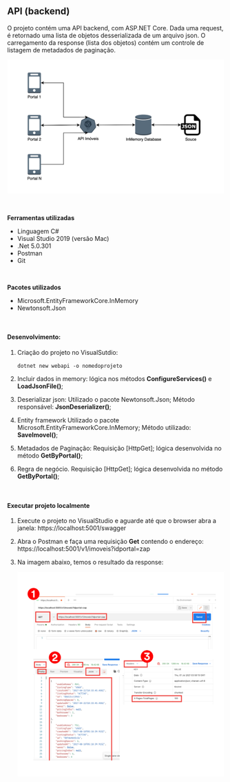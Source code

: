 ## API (backend)

O projeto contém uma API backend, com ASP.NET Core.
Dada uma request, é retornado uma lista de objetos desserializada de um arquivo json. O carregamento da response (lista dos objetos) contém um controle de listagem de metadados de paginação.

![arquitetura](imagens/arquitetura.png?raw=true "")

<br>

**Ferramentas utilizadas**

* Linguagem C#
* Visual Studio 2019 (versão Mac)
* .Net 5.0.301
* Postman
* Git
<br>

**Pacotes utilizados**

* Microsoft.EntityFrameworkCore.InMemory
* Newtonsoft.Json
<br>

#### Desenvolvimento:
1. Criação do projeto no VisualSutdio:
	```shell
	dotnet new webapi -o nomedoprojeto
	```

2. Incluir dados in memory:
	lógica nos métodos **ConfigureServices()** e **LoadJsonFile()**;

3. Deserializar json:
	Utilizado o pacote Newtonsoft.Json;
	Método responsável: **JsonDeserializer()**;

4. Entity framework
	Utilizado o pacote Microsoft.EntityFrameworkCore.InMemory;
	Método utilizado: **SaveImovel()**;

5. Metadados de Paginação:
	Requisição [HttpGet];
	lógica desenvolvida no método **GetByPortal()**;

6. Regra de negócio.
	Requisição [HttpGet];
	lógica desenvolvida no método **GetByPortal()**;
<br>

#### Executar projeto localmente
1. Execute o projeto no VisualStudio e aguarde até que o browser abra a janela: 
	https://localhost:5001/swagger
2. Abra o Postman e faça uma requisição **Get** contendo o endereço:
	https://localhost:5001/v1/imoveis?idportal=zap
3. Na imagem abaixo, temos o resultado da response:

	![resultados-Postman](imagens/resultados-Postman.jpg?raw=true "")

<br>
